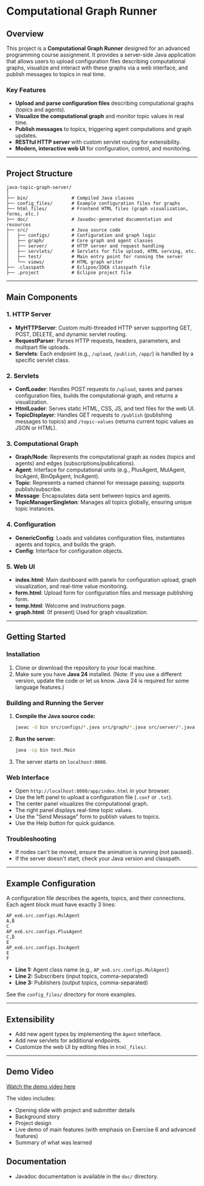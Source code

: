 # Computational Graph Runner

## Overview

This project is a **Computational Graph Runner** designed for an advanced programming course assignment. It provides a server-side Java application that allows users to upload configuration files describing computational graphs, visualize and interact with these graphs via a web interface, and publish messages to topics in real time.

### Key Features

- **Upload and parse configuration files** describing computational graphs (topics and agents).
- **Visualize the computational graph** and monitor topic values in real time.
- **Publish messages** to topics, triggering agent computations and graph updates.
- **RESTful HTTP server** with custom servlet routing for extensibility.
- **Modern, interactive web UI** for configuration, control, and monitoring.

---

## Project Structure

```
java-topic-graph-server/
│
├── bin/                # Compiled Java classes
├── config_files/       # Example configuration files for graphs
├── html_files/         # Frontend HTML files (graph visualization, forms, etc.)
├── doc/                # Javadoc-generated documentation and resources
├── src/                # Java source code
│   ├── configs/        # Configuration and graph logic
│   ├── graph/          # Core graph and agent classes
│   ├── server/         # HTTP server and request handling
│   ├── servlets/       # Servlets for file upload, HTML serving, etc.
│   ├── test/           # Main entry point for running the server
│   └── views/          # HTML graph writer
├── .classpath          # Eclipse/IDEA classpath file
├── .project            # Eclipse project file
```
---

## Main Components

### 1. HTTP Server

- **MyHTTPServer**: Custom multi-threaded HTTP server supporting GET, POST, DELETE, and dynamic servlet routing.
- **RequestParser**: Parses HTTP requests, headers, parameters, and multipart file uploads.
- **Servlets**: Each endpoint (e.g., `/upload`, `/publish`, `/app/`) is handled by a specific servlet class.

### 2. Servlets

- **ConfLoader**: Handles POST requests to `/upload`, saves and parses configuration files, builds the computational graph, and returns a visualization.
- **HtmlLoader**: Serves static HTML, CSS, JS, and text files for the web UI.
- **TopicDisplayer**: Handles GET requests to `/publish` (publishing messages to topics) and `/topic-values` (returns current topic values as JSON or HTML).

### 3. Computational Graph

- **Graph/Node**: Represents the computational graph as nodes (topics and agents) and edges (subscriptions/publications).
- **Agent**: Interface for computational units (e.g., PlusAgent, MulAgent, IncAgent, BinOpAgent, IncAgent).
- **Topic**: Represents a named channel for message passing; supports publish/subscribe.
- **Message**: Encapsulates data sent between topics and agents.
- **TopicManagerSingleton**: Manages all topics globally, ensuring unique topic instances.

### 4. Configuration

- **GenericConfig**: Loads and validates configuration files, instantiates agents and topics, and builds the graph.
- **Config**: Interface for configuration objects.

### 5. Web UI

- **index.html**: Main dashboard with panels for configuration upload, graph visualization, and real-time value monitoring.
- **form.html**: Upload form for configuration files and message publishing form.
- **temp.html**: Welcome and instructions page.
- **graph.html**: (If present) Used for graph visualization.

---

## Getting Started

### Installation

1. Clone or download the repository to your local machine.
2. Make sure you have **Java 24** installed. (Note: If you use a different version, update the code or let us know. Java 24 is required for some language features.)

### Building and Running the Server

1. **Compile the Java source code:**
   ```sh
   javac -d bin src/configs/*.java src/graph/*.java src/server/*.java src/servlets/*.java src/views/*.java src/test/*.java
   ```
2. **Run the server:**
   ```sh
   java -cp bin test.Main
   ```
3. The server starts on `localhost:8080`.

### Web Interface

- Open `http://localhost:8080/app/index.html` in your browser.
- Use the left panel to upload a configuration file (`.conf` or `.txt`).
- The center panel visualizes the computational graph.
- The right panel displays real-time topic values.
- Use the "Send Message" form to publish values to topics.
- Use the Help button for quick guidance.

### Troubleshooting
- If nodes can't be moved, ensure the animation is running (not paused).
- If the server doesn't start, check your Java version and classpath.

---

## Example Configuration

A configuration file describes the agents, topics, and their connections. Each agent block must have exactly 3 lines:

```
AP_ex6.src.configs.MulAgent
A,B
C
AP_ex6.src.configs.PlusAgent
C,D
E
AP_ex6.src.configs.IncAgent
E
F
```

- **Line 1:** Agent class name (e.g., `AP_ex6.src.configs.MulAgent`)
- **Line 2:** Subscribers (input topics, comma-separated)
- **Line 3:** Publishers (output topics, comma-separated)

See the `config_files/` directory for more examples.

---

## Extensibility

- Add new agent types by implementing the `Agent` interface.
- Add new servlets for additional endpoints.
- Customize the web UI by editing files in `html_files/`.

---
## Demo Video

[Watch the demo video here](https://drive.google.com/file/d/1Nl1WpGMUeZXf3d18gsABoDIeE9JwXsFt/view?usp=sharing)

The video includes:
- Opening slide with project and submitter details
- Background story
- Project design
- Live demo of main features (with emphasis on Exercise 6 and advanced features)
- Summary of what was learned 

## Documentation

- Javadoc documentation is available in the `doc/` directory.

